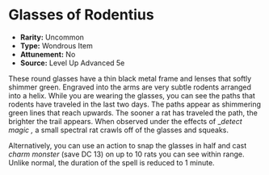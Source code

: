 # Glasses of Rodentius

- **Rarity:** Uncommon
- **Type:** Wondrous Item
- **Attunement:** No
- **Source:** Level Up Advanced 5e

These round glasses have a thin black metal frame and lenses that softly shimmer green. Engraved into the arms are very subtle rodents arranged into a helix. While you are wearing the glasses, you can see the paths that rodents have traveled in the last two days. The paths appear as shimmering green lines that reach upwards. The sooner a rat has traveled the path, the brighter the trail appears. When observed under the effects of __detect magic ,_ a small spectral rat crawls off of the glasses and squeaks. 

Alternatively, you can use an action to snap the glasses in half and cast _charm monster_  (save DC 13) on up to 10 rats you can see within range. Unlike normal, the duration of the spell is reduced to 1 minute.

